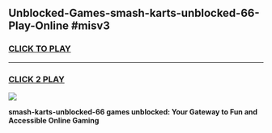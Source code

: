 
## Unblocked-Games-smash-karts-unblocked-66-Play-Online #misv3
<h3>
<a href="https://news.freeplayer.one?title=smash-karts-unblocked-66&ref=3">CLICK TO PLAY</a></h3>
<hr>

<h3>
<a href="https://news.freeplayer.one?title=smash-karts-unblocked-66&ref=3">CLICK 2 PLAY</a>
  
</h3>

<a href="https://news.freeplayer.one?title=smash-karts-unblocked-66&ref=3"><img src="https://clearcache.store/games.png"></a>


**smash-karts-unblocked-66 games unblocked: Your Gateway to Fun and Accessible Online Gaming**
